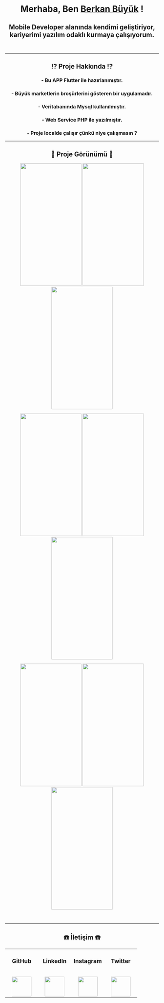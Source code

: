 <h1 align="center">Merhaba, Ben <a href="https://github.com/berkanbuyuk" target="_blank">Berkan Büyük</a> !</h1>
<h2 align="center">Mobile Developer alanında kendimi geliştiriyor, kariyerimi yazılım odaklı kurmaya çalışıyorum.</h1>

<br/>

--- 

<h2 align="center">⁉️ Proje Hakkında ⁉️</h2>

<h3 align="center">- Bu APP Flutter ile hazırlanmıştır.</h3>
<h3 align="center">- Büyük marketlerin broşürlerini gösteren bir uygulamadır.</h3>
<h3 align="center">- Veritabanında Mysql kullanılmıştır.</h3>
<h3 align="center">- Web Service PHP ile yazılmıştır.</h3>
<h3 align="center">- Proje localde çalışır çünkü niye çalışmasın ?</h3>

---

<h2 align="center">👀 Proje Görünümü 👀</h2>
<p align="center">
  <img src="https://user-images.githubusercontent.com/82314218/144128874-223a7767-1ae8-48f7-9742-f1a4ced94d03.png" width="200" height="400" />
  <img src="https://user-images.githubusercontent.com/82314218/144129065-07774374-d281-4e93-bbec-20c8510eeb76.png" width="200" height="400" />
  <img src="https://user-images.githubusercontent.com/82314218/144129125-04214a0e-97ea-40f0-bfc9-aa6d82711797.png" width="200" height="400" />
</p>
<p align="center">
  <img src="https://user-images.githubusercontent.com/82314218/144129583-a67f6683-2004-4356-a013-c248e04ed82b.png" width="200" height="400" />
  <img src="https://user-images.githubusercontent.com/82314218/144129636-66da2211-6348-49b5-be72-4d42e64080c1.png" width="200" height="400" />
  <img src="https://user-images.githubusercontent.com/82314218/144129690-5dbccd1d-b0de-4c8f-be43-c1e3dfc148f0.png" width="200" height="400" />
</p>
<p align="center">
  <img src="https://user-images.githubusercontent.com/82314218/144130674-cf5e7a68-7406-4aaf-8557-fba4e3abe657.png" width="200" height="400" />
  <img src="https://user-images.githubusercontent.com/82314218/144130730-c9d0a8d2-1e11-497b-88d6-d48c23b4f83b.png" width="200" height="400" />
  <img src="https://user-images.githubusercontent.com/82314218/144130778-13df14d3-304a-4f7e-9815-9d0aeb7daa2b.png" width="200" height="400" />
</p>

<br/>

---

<h2 align="center">☎️ İletişim ☎️</h2>

<table align="center">
  <tbody>
    <tr valign="top">
      <td width="25%" align="center">
        <h3>GitHub</h3><br>
       <a href='https://github.com/BerkanBuyuk'> <img height="64px" src="https://cdn.jsdelivr.net/npm/simple-icons@3.0.1/icons/github.svg"> </a>
      </td>
      <td width="25%" align="center">
        <h3>LinkedIn</h3><br>
       <a href='https://www.linkedin.com/in/berkanbuyuk/'> <img height="64px" src="https://cdn.jsdelivr.net/npm/simple-icons@3.0.1/icons/linkedin.svg"> </a>
      </td>
      <td width="25%" align="center">
        <h3>Instagram</h3><br>
       <a href='https://www.instagram.com/brknbyk/'> <img height="64px" src="https://cdn.jsdelivr.net/npm/simple-icons@3.0.1/icons/instagram.svg"> </a>
      </td>
      <td width="25%" align="center">
        <h3>Twitter</h3><br>
       <a href='https://twitter.com/brknbyk'> <img height="64px" src="https://cdn.jsdelivr.net/npm/simple-icons@3.0.1/icons/twitter.svg"> </a>
      </td>
    </tr>
  </tbody>
</table>
      
